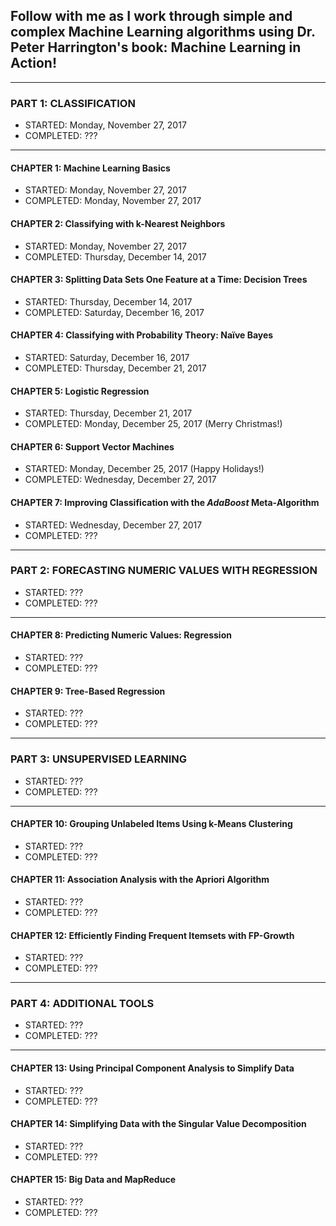 ## Follow with me as I work through simple and complex Machine Learning algorithms using Dr. Peter Harrington's book: Machine Learning in Action! 

***
### PART 1: CLASSIFICATION
- STARTED: Monday, November 27, 2017
- COMPLETED: ???
***

#### CHAPTER 1: Machine Learning Basics
- STARTED: Monday, November 27, 2017
- COMPLETED: Monday, November 27, 2017

#### CHAPTER 2: Classifying with k-Nearest Neighbors
- STARTED: Monday, November 27, 2017
- COMPLETED: Thursday, December 14, 2017

#### CHAPTER 3: Splitting Data Sets One Feature at a Time: Decision Trees
- STARTED: Thursday, December 14, 2017
- COMPLETED: Saturday, December 16, 2017

#### CHAPTER 4: Classifying with Probability Theory: Naïve Bayes
- STARTED: Saturday, December 16, 2017
- COMPLETED: Thursday, December 21, 2017

#### CHAPTER 5: Logistic Regression
- STARTED: Thursday, December 21, 2017
- COMPLETED: Monday, December 25, 2017 (Merry Christmas!)

#### CHAPTER 6: Support Vector Machines
- STARTED: Monday, December 25, 2017 (Happy Holidays!)
- COMPLETED: Wednesday, December 27, 2017

#### CHAPTER 7: Improving Classification with the <i>AdaBoost</i> Meta-Algorithm
- STARTED: Wednesday, December 27, 2017
- COMPLETED: ???

***
### PART 2: FORECASTING NUMERIC VALUES WITH REGRESSION
- STARTED: ???
- COMPLETED: ???
***

#### CHAPTER 8: Predicting Numeric Values: Regression
- STARTED: ???
- COMPLETED: ???

#### CHAPTER 9: Tree-Based Regression
- STARTED: ???
- COMPLETED: ???

***
### PART 3: UNSUPERVISED LEARNING
- STARTED: ???
- COMPLETED: ???
***

#### CHAPTER 10: Grouping Unlabeled Items Using k-Means Clustering
- STARTED: ???
- COMPLETED: ???

#### CHAPTER 11: Association Analysis with the Apriori Algorithm
- STARTED: ???
- COMPLETED: ???

#### CHAPTER 12: Efficiently Finding Frequent Itemsets with FP-Growth
- STARTED: ???
- COMPLETED: ???

***
### PART 4: ADDITIONAL TOOLS
- STARTED: ???
- COMPLETED: ???
***

#### CHAPTER 13: Using Principal Component Analysis to Simplify Data
- STARTED: ???
- COMPLETED: ???

#### CHAPTER 14: Simplifying Data with the Singular Value Decomposition
- STARTED: ???
- COMPLETED: ???

#### CHAPTER 15: Big Data and MapReduce
- STARTED: ???
- COMPLETED: ???